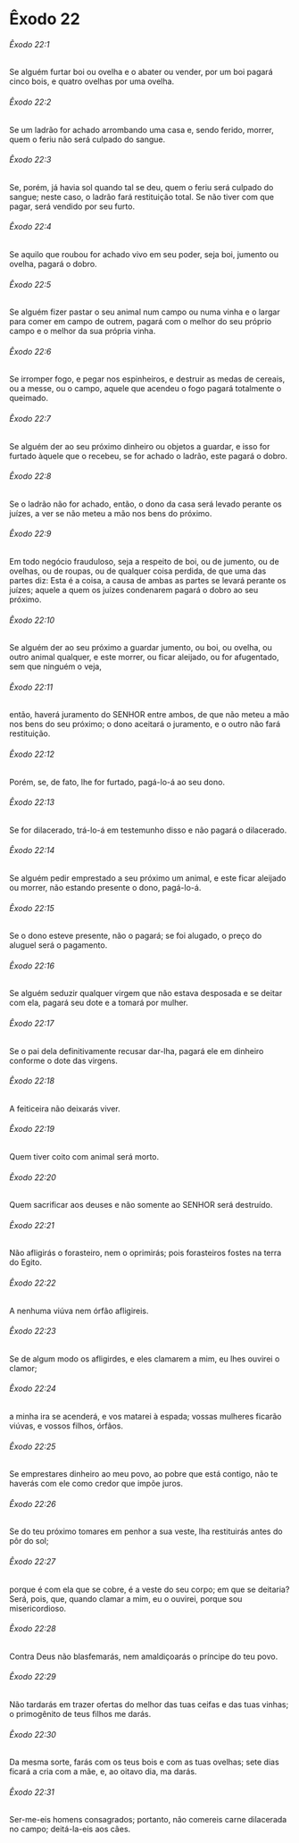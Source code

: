 # Êxodo 22

###### Êxodo 22:1

Se alguém furtar boi ou ovelha e o abater ou vender, por um boi pagará cinco bois, e quatro ovelhas por uma ovelha.

###### Êxodo 22:2

Se um ladrão for achado arrombando uma casa e, sendo ferido, morrer, quem o feriu não será culpado do sangue.

###### Êxodo 22:3

Se, porém, já havia sol quando tal se deu, quem o feriu será culpado do sangue; neste caso, o ladrão fará restituição total. Se não tiver com que pagar, será vendido por seu furto.

###### Êxodo 22:4

Se aquilo que roubou for achado vivo em seu poder, seja boi, jumento ou ovelha, pagará o dobro.

###### Êxodo 22:5

Se alguém fizer pastar o seu animal num campo ou numa vinha e o largar para comer em campo de outrem, pagará com o melhor do seu próprio campo e o melhor da sua própria vinha.

###### Êxodo 22:6

Se irromper fogo, e pegar nos espinheiros, e destruir as medas de cereais, ou a messe, ou o campo, aquele que acendeu o fogo pagará totalmente o queimado.

###### Êxodo 22:7

Se alguém der ao seu próximo dinheiro ou objetos a guardar, e isso for furtado àquele que o recebeu, se for achado o ladrão, este pagará o dobro.

###### Êxodo 22:8

Se o ladrão não for achado, então, o dono da casa será levado perante os juízes, a ver se não meteu a mão nos bens do próximo.

###### Êxodo 22:9

Em todo negócio frauduloso, seja a respeito de boi, ou de jumento, ou de ovelhas, ou de roupas, ou de qualquer coisa perdida, de que uma das partes diz: Esta é a coisa, a causa de ambas as partes se levará perante os juízes; aquele a quem os juízes condenarem pagará o dobro ao seu próximo.

###### Êxodo 22:10

Se alguém der ao seu próximo a guardar jumento, ou boi, ou ovelha, ou outro animal qualquer, e este morrer, ou ficar aleijado, ou for afugentado, sem que ninguém o veja,

###### Êxodo 22:11

então, haverá juramento do SENHOR entre ambos, de que não meteu a mão nos bens do seu próximo; o dono aceitará o juramento, e o outro não fará restituição.

###### Êxodo 22:12

Porém, se, de fato, lhe for furtado, pagá-lo-á ao seu dono.

###### Êxodo 22:13

Se for dilacerado, trá-lo-á em testemunho disso e não pagará o dilacerado.

###### Êxodo 22:14

Se alguém pedir emprestado a seu próximo um animal, e este ficar aleijado ou morrer, não estando presente o dono, pagá-lo-á.

###### Êxodo 22:15

Se o dono esteve presente, não o pagará; se foi alugado, o preço do aluguel será o pagamento.

###### Êxodo 22:16

Se alguém seduzir qualquer virgem que não estava desposada e se deitar com ela, pagará seu dote e a tomará por mulher.

###### Êxodo 22:17

Se o pai dela definitivamente recusar dar-lha, pagará ele em dinheiro conforme o dote das virgens.

###### Êxodo 22:18

A feiticeira não deixarás viver.

###### Êxodo 22:19

Quem tiver coito com animal será morto.

###### Êxodo 22:20

Quem sacrificar aos deuses e não somente ao SENHOR será destruído.

###### Êxodo 22:21

Não afligirás o forasteiro, nem o oprimirás; pois forasteiros fostes na terra do Egito.

###### Êxodo 22:22

A nenhuma viúva nem órfão afligireis.

###### Êxodo 22:23

Se de algum modo os afligirdes, e eles clamarem a mim, eu lhes ouvirei o clamor;

###### Êxodo 22:24

a minha ira se acenderá, e vos matarei à espada; vossas mulheres ficarão viúvas, e vossos filhos, órfãos.

###### Êxodo 22:25

Se emprestares dinheiro ao meu povo, ao pobre que está contigo, não te haverás com ele como credor que impõe juros.

###### Êxodo 22:26

Se do teu próximo tomares em penhor a sua veste, lha restituirás antes do pôr do sol;

###### Êxodo 22:27

porque é com ela que se cobre, é a veste do seu corpo; em que se deitaria? Será, pois, que, quando clamar a mim, eu o ouvirei, porque sou misericordioso.

###### Êxodo 22:28

Contra Deus não blasfemarás, nem amaldiçoarás o príncipe do teu povo.

###### Êxodo 22:29

Não tardarás em trazer ofertas do melhor das tuas ceifas e das tuas vinhas; o primogênito de teus filhos me darás.

###### Êxodo 22:30

Da mesma sorte, farás com os teus bois e com as tuas ovelhas; sete dias ficará a cria com a mãe, e, ao oitavo dia, ma darás.

###### Êxodo 22:31

Ser-me-eis homens consagrados; portanto, não comereis carne dilacerada no campo; deitá-la-eis aos cães.

